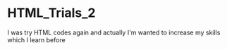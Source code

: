 # HTML_Trials_2
I was try HTML codes again and actually I'm wanted to increase my skills which I learn before
